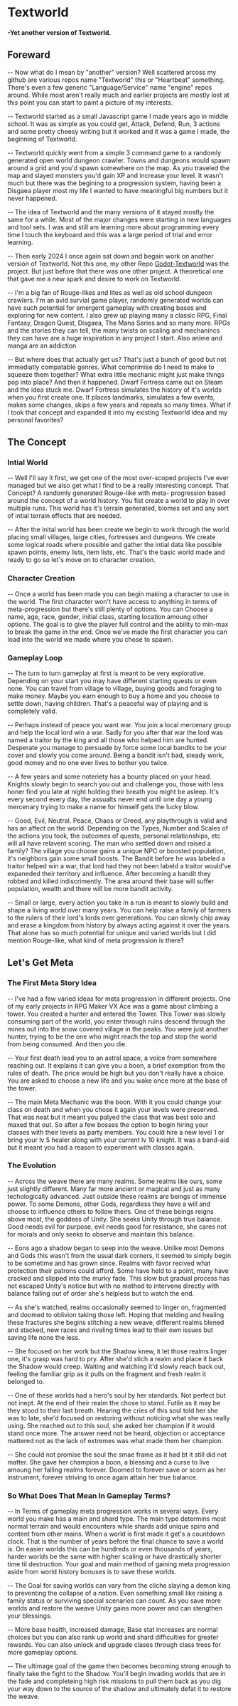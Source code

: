 # Textworld

#### -Yet another version of Textworld.

## Foreward
  -- Now what do I mean by "another" version? Well scattered arcoss my github are various repos name
  "Textworld" this or "Heartbeat" something. There's even a few generic "Language/Service" name "engine"
  repos around. While most aren't really much and earlier projects are mostly lost at this point you can
  start to paint a picture of my interests.

  -- Textworld started as a small Javascript game I made years ago in middle school. It was as simple as
  you could get, Attack, Defend, Run, 3 actions and some pretty cheesy writing but it worked and it was
  a game I made, the beginning of Textworld.

  -- Textworld quickly went from a simple 3 command game to a randomly generated open world dungeon
  crawler. Towns and dungeons would spawn around a grid and you'd spawn somewhere on the map. As you
  traveled the map and slayed monsters you'd gain XP and increase your level. It wasn't much but there was
  the begining to a progression system, having been a Disgaea player most my life I wanted to have
  meaningful big numbers but it never happened.

  -- The idea of Textworld and the many versions of it stayed mostly the same for a while. Most of the major
  changes were starting in new languages and tool sets. I was and still am learning more about programming
  every time I touch the keyboard and this was a large period of trial and error learning.

  -- Then early 2024 I once again sat down and begain work on another version of Textworld. Not this one,
  my other Repo [Godot-Textworld](https://github.com/ScorpioGameKing/Godot-TextWorldRPG) was
  the project. But just before that there was one other project. A theoretical one that gave me a
  new spark and desire to work on Textworld.

  -- I'm a big fan of Rouge-likes and lites as well as old school dungeon crawlers. I'm an avid survial game
  player, randomly generated worlds can have such potential for emergent gameplay with creating bases and
  exploring for new content. I also grew up playing many a classic RPG, Final Fantasy, Dragon Quest, Disgaea,
  The Mana Series and so many more. RPGs and the stories they can tell, the many twists on scaling and
  mechanincs they can have are a huge inspiration in any project I start. Also anime and manga are an addiction

  -- But where does that actually get us? That's just a bunch of good but not immediatly compatable genres.
  What comprimise do I need to make to squeeze them together? What extra little mechanic might just make
  things pop into place? And then it happened. Dwarf Fortress came out on Steam and the idea stuck me.
  Dwarf Fortress simulates the history of it's worlds when you first create one. It places landmarks,
  simulates a few events, makes some changes, skips a few years and repeats so many times. What if I took
  that concept and expanded it into my existing Textworld idea and my personal favorites?

## The Concept

### Intial World

 -- Well I'll say it first, we get one of the most over-scoped projects I've ever managed but we also get
 what I find to be a really interesting concept. That Concept? A randomly generated Rouge-like with meta-
 progression based around the concept of a world history. You fist create a world to play in over multiple
 runs. This world has it's terrain generated, biomes set and any sort of intial terrain effects that are
 needed.

 -- After the inital world has been create we begin to work through the world placing small villages,
 large cities, fortresses and dungeons. We create some logical roads where possible and gather the intial data
 like possible spawn points, enemy lists, item lists, etc. That's the basic world made and ready to go so
 let's move on to character creation.


### Character Creation

  -- Once a world has been made you can begin making a character to use in the world. The first character
  won't have access to anything in terms of meta-progression but there's still plenty of options. You can
  Choose a name, age, race, gender, initial class, starting location amoung other options. The goal is to
  give the player full control and the ability to min-max to break the game in the end. Once we've made the
  first character you can load into the world we made where you chose to spawn.

### Gameplay Loop

  -- The turn to turn gameplay at first is meant to be very explorative. Depending on your start you may have
  different starting quests or even none. You can travel from village to village, buying goods and foraging
  to make money. Maybe you earn enough to buy a home and you choose to settle down, having children. That's a peaceful way of
  playing and is completely valid.

  -- Perhaps instead of peace you want war. You join a local mercenary group and help the local lord win a war.
  Sadly for you after that war the lord was named a traitor by the king and all those who helped him are hunted.
  Desperate you manage to persuade by force some local bandits to be your cover and slowly you come around.
  Being a bandit isn't bad, steady work, good money and no one ever lives to bother you twice.

  -- A few years and some noteriety has a bounty placed on your head. Knights slowly begin to search you out
  and challenge you, those with less honer find you late at night holding their breath you might be asleep.
  It's every second every day, the assualts never end until one day a young mercenary trying to make a name
  for himself gets the lucky blow.

  -- Good, Evil, Neutral. Peace, Chaos or Greed, any playthrough is valid and has an affect on the world.
  Depending on the Types, Number and Scales of the actions you took, the outcomes of quests, personal relationships,
  etc will all have relavent scoring. The man who settled down and raised a family? The village you choose gains
  a unique NPC or boosted population, it's neighbors gain some small boosts. The Bandit before he was labeled
  a traitor helped win a war, that lord had they not been labeld a traitor would've expaneded their territory and
  influence. After becoming a bandit they robbed and killed indiscrimently. The area around their base will
  suffer population, wealth and there will be more bandit activity.

  -- Small or large, every action you take in a run is meant to slowly build and shape a living world over
  many years. You can help raise a family of farmers to the rulers of their lord's lords over generations. You can
  slowly chip away and erase a kingdom from history by always acting against it over the years. That alone has so
  much potential for unique and varied worlds but I did mention Rouge-like, what kind of meta progression is there?

## Let's Get Meta

### The First Meta Story Idea

  -- I've had a few varied ideas for meta progression in different projects. One of my early projects in
  RPG Maker VX Ace was a game about climbing a tower. You created a hunter and entered the Tower. This Tower
  was slowly consuming part of the world, you enter through ruins descend through the mines out into the
  snow covered village in the peaks. You were just another hunter, trying to be the one who might reach
  the top and stop the world from being consumed. And then you die.

  -- Your first death lead you to an astral space, a voice from somewhere reaching out. It explains it can
  give you a boon, a brief exemption from the rules of death. The price would be high but you don't really
  have a choice. You are asked to choose a new life and you wake once more at the base of the tower.

  -- The main Meta Mechanic was the boon. With it you could change your class on death and when you chose it
  again your levels were preserved. That was neat but it meant you palyed the class that was best solo and
  maxed that out. So after a few bosses the option to begin hiring your classes with their levels as party members.
  You could hire a new level 1 or bring your lv 5 healer along with your current lv 10 knight. It was a band-aid
  but it meant you had a reason to experiment with classes again.

### The Evolution

  -- Across the weave there are many realms. Some realms like ours, some just slightly different. Many far more
  ancient or magical and just as many techologically advanced. Just outside these realms are beings of immense
  power. To some Demons, other Gods, regardless they have a will and choose to influence others to follow
  theirs. One of these beings reigns above most, the goddess of Unity. She seeks Unity through true balance.
  Good needs evil for purpose, evil needs good for resistance, she cares not for morals and only seeks to
  observe and maintain this balance.

  -- Eons ago a shadow began to seep into the weave. Unlike most Demons and Gods this wasn't from the usual
  dark corners, it seemed to simply begin to be sometime and has grown since. Realms with favor recived what
  protection their patrons could afford. Some have held to a point, many have cracked and slipped into the
  murky fade. This slow but gradual process has not escaped Unity's notice but with no method to intervene
  directly with balance falling out of order she's helpless but to watch the end.

  -- As she's watched, realms occasionally seemed to linger on, fragmented and doomed to oblivion taking those
  left. Hoping that melding and healing these fractures she begins stitching a new weave, different realms
  blened and stacked, new races and rivaling times lead to their own issues but saving life none the less.

 -- She focused on her work but the Shadow knew, it let those realms linger one, it's grasp was hard to pry.
After she'd stich a realm and place it back the Shadow would creep. Waiting and watching it'd slowly reach
back out, feeling the familiar grip as it pulls on the fragment and fresh realm it belonged to.

-- One of these worlds had a hero's soul by her standards. Not perfect but not inept. At the end of their
realm the chose to stand. Futile as it may be they stood to their last breath. Hearing the cries of this soul
told her she was to late, she'd focused on restoring without noticing what she was really using. She reached
out to this soul, she asked her champion if it would stand once more. The answer need not be heard, objection
or acceptance mattered not as the lack of extremes was what made them her champion.

-- She could not promise the soul the smae frame as it had bt it still did not matter. She gave her champion
a boon, a blessing and a curse to live amoung her falling realms forever. Doomed to forever save or scorn as
her instrument, forever striving to once again attain her true balance.

### So What Does That Mean In Gameplay Terms?

  -- In Terms of gameplay meta progression works in several ways. Every world you make has a main and shard type.
  The main type determins most normal terrain and would encounters while shards add unique spins and content
  from other mains. When a world is first made it get's a countdown clock. That is the number of years before the
  final chance to save a world is. On easier worlds this can be hundreds or even thousands of years, harder worlds
  be the same with higher scaling or have drastically shorter time til destruction. Your goal and main method
  of gaining meta progression aside from world history bonuses is to save these worlds.

  -- The Goal for saving worlds can vary from the cliche slaying a demon king to preventing the collapse of a
  nation. Even something small like raising a family status or surviving special scenarios can count. As you save
  more worlds and restore the weave Unity gains more power and can stengthen your blessings.

  -- More base health, increased damage, Base stat increases are normal choices but you can also rank up
  world and shard difficulties for greater rewards. You can also unlock and upgrade clases through class
  trees for more gameplay options.

  -- The ultimage goal of the game then becomes becoming strong enough to finally take the fight to the Shadow.
  You'll begin invading worlds that are in the fade and completeing high risk missions to pull them back as
  you dig your way down to the source of the shadow and ultimately defat it to restore the weave.

